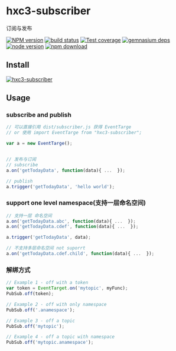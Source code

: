 # hxc3-subscriber

订阅与发布


[![NPM version][npm-image]][npm-url]
[![build status][travis-image]][travis-url]
[![Test coverage][coveralls-image]][coveralls-url]
[![gemnasium deps][gemnasium-image]][gemnasium-url]
[![node version][node-image]][node-url]
[![npm download][download-image]][download-url]


[npm-image]: http://img.shields.io/npm/v/hxc3-subscriber.svg?style=flat-square
[npm-url]: http://npmjs.org/package/hxc3-subscriber
[travis-image]: https://img.shields.io/travis/react-component/menu.svg?style=flat-square
[travis-url]: https://travis-ci.org/react-component/menu
[coveralls-image]: https://img.shields.io/coveralls/react-component/menu.svg?style=flat-square
[coveralls-url]: https://coveralls.io/r/react-component/menu?branch=master
[gemnasium-image]: http://img.shields.io/gemnasium/react-component/menu.svg?style=flat-square
[gemnasium-url]: https://gemnasium.com/react-component/menu
[node-image]: https://img.shields.io/badge/node.js-%3E=_0.10-green.svg?style=flat-square
[node-url]: http://nodejs.org/download/
[download-image]: https://img.shields.io/npm/dm/hxc3-subscriber.svg?style=flat-square
[download-url]: https://npmjs.org/package/hxc3-subscriber



## Install

[![hxc3-subscriber](https://nodei.co/npm/hxc3-subscriber.png)](https://npmjs.org/package/hxc3-subscriber)

## Usage

### subscribe and publish

```js
// 可以直接引用 dist/subscriber.js 获得 EventTarge
// or 使用 import EventTarge from "hxc3-subscriber";

var a = new EventTarge();


// 发布与订阅
// subscribe
a.on('getTodayData', function(data){ ...  });

// publish
a.trigger('getTodayData', 'hello world');
```

### support one level namespace(支持一层命名空间)

```js
// 支持一层 命名空间
a.on('getTodayData.abc', function(data){ ...  }); 
a.on('getTodayData.cdef', function(data){ ...  }); 

a.trigger('getTodayData', data);

// 不支持多层命名空间 not suporrt 
a.on('getTodayData.cdef.child', function(data){ ...  }); 
```

### 解绑方式

```js
// Example 1 - off with a token
var token = EventTarget.on('mytopic', myFunc);
PubSub.off(token);

// Example 2 - off with only namespace
PubSub.off('.anamespace');

// Example 3 - off a topic
PubSub.off('mytopic');

// Example 4 - off a topic with namespace
PubSub.off('mytopic.anamespace');
```
